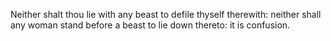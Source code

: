 Neither shalt thou lie with any beast to defile thyself therewith: neither shall any woman stand before a beast to lie down thereto: it is confusion.
